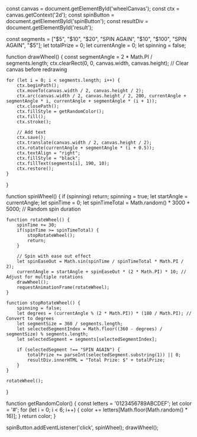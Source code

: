 const canvas = document.getElementById('wheelCanvas');
const ctx = canvas.getContext('2d');
const spinButton = document.getElementById('spinButton');
const resultDiv = document.getElementById('result');

const segments = ["$5", "$10", "$20", "SPIN AGAIN", "$10", "$100", "SPIN AGAIN", "$5"];
let totalPrize = 0;
let currentAngle = 0;
let spinning = false;

function drawWheel() {
    const segmentAngle = 2 * Math.PI / segments.length;
    ctx.clearRect(0, 0, canvas.width, canvas.height); // Clear canvas before redrawing

    for (let i = 0; i < segments.length; i++) {
        ctx.beginPath();
        ctx.moveTo(canvas.width / 2, canvas.height / 2);
        ctx.arc(canvas.width / 2, canvas.height / 2, 200, currentAngle + segmentAngle * i, currentAngle + segmentAngle * (i + 1));
        ctx.closePath();
        ctx.fillStyle = getRandomColor();
        ctx.fill();
        ctx.stroke();

        // Add text
        ctx.save();
        ctx.translate(canvas.width / 2, canvas.height / 2);
        ctx.rotate(currentAngle + segmentAngle * (i + 0.5));
        ctx.textAlign = "right";
        ctx.fillStyle = "black";
        ctx.fillText(segments[i], 190, 10);
        ctx.restore();
    }
}

function spinWheel() {
    if (spinning) return;
    spinning = true;
    let startAngle = currentAngle;
    let spinTime = 0;
    let spinTimeTotal = Math.random() * 3000 + 5000; // Random spin duration

    function rotateWheel() {
        spinTime += 30;
        if(spinTime >= spinTimeTotal) {
            stopRotateWheel();
            return;
        }

        // Spin with ease out effect
        let spinEaseOut = Math.sin(spinTime / spinTimeTotal * Math.PI / 2);
        currentAngle = startAngle + spinEaseOut * (2 * Math.PI) * 10; // Adjust for multiple rotations
        drawWheel();
        requestAnimationFrame(rotateWheel);
    }

    function stopRotateWheel() {
        spinning = false;
        let degrees = (currentAngle % (2 * Math.PI)) * (180 / Math.PI); // Convert to degrees
        let segmentSize = 360 / segments.length;
        let selectedSegmentIndex = Math.floor((360 - degrees) / segmentSize) % segments.length;
        let selectedSegment = segments[selectedSegmentIndex];
        
        if (selectedSegment !== "SPIN AGAIN") {
            totalPrize += parseInt(selectedSegment.substring(1)) || 0;
            resultDiv.innerHTML = "Total Prize: $" + totalPrize;
        }
    }

    rotateWheel();
}

function getRandomColor() {
    const letters = '0123456789ABCDEF';
    let color = '#';
    for (let i = 0; i < 6; i++) {
        color += letters[Math.floor(Math.random() * 16)];
    }
    return color;
}

spinButton.addEventListener('click', spinWheel);
drawWheel();
